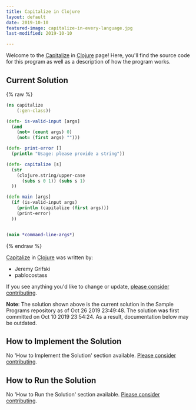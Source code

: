 ```yaml
---
title: Capitalize in Clojure
layout: default
date: 2019-10-10
featured-image: capitalize-in-every-language.jpg
last-modified: 2019-10-10

---
```


Welcome to the [Capitalize](https://rzuckerm.github.io/sample-programs-website-copy/projects/capitalize) in [Clojure](https://rzuckerm.github.io/sample-programs-website-copy/languages/clojure) page! Here, you'll find the source code for this program as well as a description of how the program works.

## Current Solution

{% raw %}

```clojure
(ns capitalize
    (:gen-class))

(defn- is-valid-input [args]
  (and 
    (not= (count args) 0) 
    (not= (first args) "")))

(defn- print-error []
  (println "Usage: please provide a string"))

(defn- capitalize [s]
  (str 
    (clojure.string/upper-case 
      (subs s 0 1)) (subs s 1)
  ))

(defn main [args]
  (if (is-valid-input args) 
    (println (capitalize (first args)))
    (print-error)
  ))


(main *command-line-args*)
```

{% endraw %}

[Capitalize](https://rzuckerm.github.io/sample-programs-website-copy/projects/capitalize) in [Clojure](https://rzuckerm.github.io/sample-programs-website-copy/languages/clojure) was written by:

- Jeremy Grifski
- pablocostass

If you see anything you'd like to change or update, [please consider contributing](https://github.com/TheRenegadeCoder/sample-programs).

**Note**: The solution shown above is the current solution in the Sample Programs repository as of Oct 26 2019 23:49:48. The solution was first committed on Oct 10 2019 23:54:24. As a result, documentation below may be outdated.

## How to Implement the Solution

No 'How to Implement the Solution' section available. [Please consider contributing](https://github.com/TheRenegadeCoder/sample-programs-website).

## How to Run the Solution

No 'How to Run the Solution' section available. [Please consider contributing](https://github.com/TheRenegadeCoder/sample-programs-website).